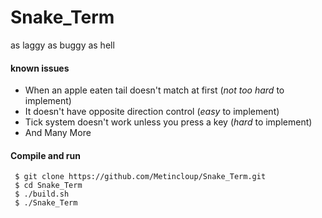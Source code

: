 # Snake_Term

as laggy as buggy as hell

#### known issues

+ When an apple eaten tail doesn't match at first (*not too hard* to implement)
+ It doesn't have opposite direction control (*easy* to implement)
+ Tick system doesn't work unless you press a key  (*hard* to implement)
+ And Many More

#### Compile and run

```
 $ git clone https://github.com/Metincloup/Snake_Term.git
 $ cd Snake_Term
 $ ./build.sh
 $ ./Snake_Term
```